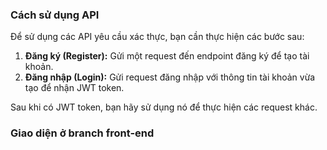 ### Cách sử dụng API

Để sử dụng các API yêu cầu xác thực, bạn cần thực hiện các bước sau:

1.  **Đăng ký (Register):** Gửi một request đến endpoint đăng ký để tạo tài khoản.
2.  **Đăng nhập (Login):** Gửi request đăng nhập với thông tin tài khoản vừa tạo để nhận JWT token.

Sau khi có JWT token, bạn hãy sử dụng nó để thực hiện các request khác.

### Giao diện ở branch front-end